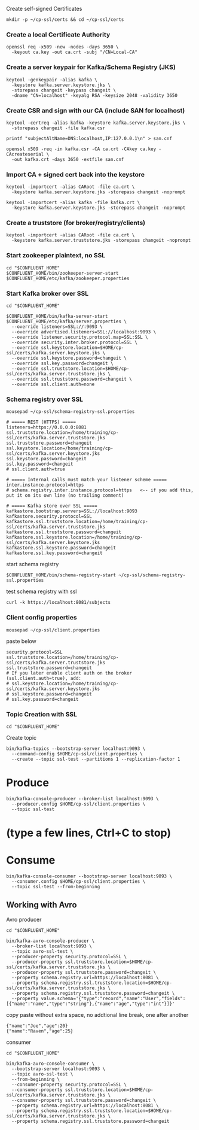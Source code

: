 Create self-signed Certificates

```
mkdir -p ~/cp-ssl/certs && cd ~/cp-ssl/certs
```

### Create a local Certificate Authority
```
openssl req -x509 -new -nodes -days 3650 \
  -keyout ca.key -out ca.crt -subj "/CN=Local-CA"
```
### Create a server keypair for Kafka/Schema Registry (JKS)
```
keytool -genkeypair -alias kafka \
  -keystore kafka.server.keystore.jks \
  -storepass changeit -keypass changeit \
  -dname "CN=localhost" -keyalg RSA -keysize 2048 -validity 3650
```
### Create CSR and sign with our CA (include SAN for localhost)
```
keytool -certreq -alias kafka -keystore kafka.server.keystore.jks \
  -storepass changeit -file kafka.csr
```

```
printf "subjectAltName=DNS:localhost,IP:127.0.0.1\n" > san.cnf
```
```
openssl x509 -req -in kafka.csr -CA ca.crt -CAkey ca.key -CAcreateserial \
  -out kafka.crt -days 3650 -extfile san.cnf
```

### Import CA + signed cert back into the keystore
```
keytool -importcert -alias CARoot -file ca.crt \
  -keystore kafka.server.keystore.jks -storepass changeit -noprompt
```
```
keytool -importcert -alias kafka -file kafka.crt \
  -keystore kafka.server.keystore.jks -storepass changeit -noprompt
```
### Create a truststore (for broker/registry/clients)
```
keytool -importcert -alias CARoot -file ca.crt \
  -keystore kafka.server.truststore.jks -storepass changeit -noprompt
```

### Start zookeeper plaintext, no SSL

```
cd "$CONFLUENT_HOME"
$CONFLUENT_HOME/bin/zookeeper-server-start $CONFLUENT_HOME/etc/kafka/zookeeper.properties
```

### Start Kafka broker over SSL

```
cd "$CONFLUENT_HOME"

$CONFLUENT_HOME/bin/kafka-server-start $CONFLUENT_HOME/etc/kafka/server.properties \
  --override listeners=SSL://:9093 \
  --override advertised.listeners=SSL://localhost:9093 \
  --override listener.security.protocol.map=SSL:SSL \
  --override security.inter.broker.protocol=SSL \
  --override ssl.keystore.location=$HOME/cp-ssl/certs/kafka.server.keystore.jks \
  --override ssl.keystore.password=changeit \
  --override ssl.key.password=changeit \
  --override ssl.truststore.location=$HOME/cp-ssl/certs/kafka.server.truststore.jks \
  --override ssl.truststore.password=changeit \
  --override ssl.client.auth=none

```

### Schema registry over SSL

```
mousepad ~/cp-ssl/schema-registry-ssl.properties
```

```
# ===== REST (HTTPS) =====
listeners=https://0.0.0.0:8081
ssl.truststore.location=/home/training/cp-ssl/certs/kafka.server.truststore.jks
ssl.truststore.password=changeit
ssl.keystore.location=/home/training/cp-ssl/certs/kafka.server.keystore.jks
ssl.keystore.password=changeit
ssl.key.password=changeit
# ssl.client.auth=true

# ===== Internal calls must match your listener scheme =====
inter.instance.protocol=https
# schema.registry.inter.instance.protocol=https   <-- if you add this, put it on its own line (no trailing comment)

# ===== Kafka store over SSL =====
kafkastore.bootstrap.servers=SSL://localhost:9093
kafkastore.security.protocol=SSL
kafkastore.ssl.truststore.location=/home/training/cp-ssl/certs/kafka.server.truststore.jks
kafkastore.ssl.truststore.password=changeit
kafkastore.ssl.keystore.location=/home/training/cp-ssl/certs/kafka.server.keystore.jks
kafkastore.ssl.keystore.password=changeit
kafkastore.ssl.key.password=changeit
```

start schema registry
```
$CONFLUENT_HOME/bin/schema-registry-start ~/cp-ssl/schema-registry-ssl.properties
```

test schema registry with ssl

```
curl -k https://localhost:8081/subjects
```

### Client config properties

```
mousepad ~/cp-ssl/client.properties
```

paste below
```
security.protocol=SSL
ssl.truststore.location=/home/training/cp-ssl/certs/kafka.server.truststore.jks
ssl.truststore.password=changeit
# If you later enable client auth on the broker (ssl.client.auth=true), add:
# ssl.keystore.location=/home/training/cp-ssl/certs/kafka.server.keystore.jks
# ssl.keystore.password=changeit
# ssl.key.password=changeit
```

### Topic Creation with SSL

```
cd "$CONFLUENT_HOME"
```

Create topic
```
bin/kafka-topics --bootstrap-server localhost:9093 \
  --command-config $HOME/cp-ssl/client.properties \
  --create --topic ssl-test --partitions 1 --replication-factor 1
```

# Produce
```
bin/kafka-console-producer --broker-list localhost:9093 \
  --producer.config $HOME/cp-ssl/client.properties \
  --topic ssl-test
```
# (type a few lines, Ctrl+C to stop)

# Consume
```
bin/kafka-console-consumer --bootstrap-server localhost:9093 \
  --consumer.config $HOME/cp-ssl/client.properties \
  --topic ssl-test --from-beginning
```

## Working with Avro

Avro producer

```
cd "$CONFLUENT_HOME"

bin/kafka-avro-console-producer \
  --broker-list localhost:9093 \
  --topic avro-ssl-test \
  --producer-property security.protocol=SSL \
  --producer-property ssl.truststore.location=$HOME/cp-ssl/certs/kafka.server.truststore.jks \
  --producer-property ssl.truststore.password=changeit \
  --property schema.registry.url=https://localhost:8081 \
  --property schema.registry.ssl.truststore.location=$HOME/cp-ssl/certs/kafka.server.truststore.jks \
  --property schema.registry.ssl.truststore.password=changeit \
  --property value.schema='{"type":"record","name":"User","fields":[{"name":"name","type":"string"},{"name":"age","type":"int"}]}'
```

copy paste without extra space, no addtional line break, one after another
```
{"name":"Joe","age":20}
{"name":"Raven","age":25}
```

consumer

```
cd "$CONFLUENT_HOME"

bin/kafka-avro-console-consumer \
  --bootstrap-server localhost:9093 \
  --topic avro-ssl-test \
  --from-beginning \
  --consumer-property security.protocol=SSL \
  --consumer-property ssl.truststore.location=$HOME/cp-ssl/certs/kafka.server.truststore.jks \
  --consumer-property ssl.truststore.password=changeit \
  --property schema.registry.url=https://localhost:8081 \
  --property schema.registry.ssl.truststore.location=$HOME/cp-ssl/certs/kafka.server.truststore.jks \
  --property schema.registry.ssl.truststore.password=changeit
```


